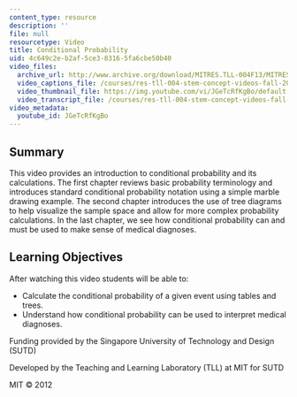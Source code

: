 ```yaml
---
content_type: resource
description: ''
file: null
resourcetype: Video
title: Conditional Probability
uid: 4c649c2e-b2af-5ce3-8316-5fa6cbe50b40
video_files:
  archive_url: http://www.archive.org/download/MITRES.TLL-004F13/MITRES_TLL-004F13_conditional_probabilty_300k.mp4
  video_captions_file: /courses/res-tll-004-stem-concept-videos-fall-2013/90f02479358851b583937bf1dfcd5834_JGeTcRfKgBo.vtt
  video_thumbnail_file: https://img.youtube.com/vi/JGeTcRfKgBo/default.jpg
  video_transcript_file: /courses/res-tll-004-stem-concept-videos-fall-2013/95fb7494229bef15ee5974419cbf4144_JGeTcRfKgBo.pdf
video_metadata:
  youtube_id: JGeTcRfKgBo
---
```


Summary
-------

This video provides an introduction to conditional probability and its calculations. The first chapter reviews basic probability terminology and introduces standard conditional probability notation using a simple marble drawing example. The second chapter introduces the use of tree diagrams to help visualize the sample space and allow for more complex probability calculations. In the last chapter, we see how conditional probability can and must be used to make sense of medical diagnoses.

Learning Objectives
-------------------

After watching this video students will be able to:

*   Calculate the conditional probability of a given event using tables and trees.
*   Understand how conditional probability can be used to interpret medical diagnoses.

Funding provided by the Singapore University of Technology and Design (SUTD)

Developed by the Teaching and Learning Laboratory (TLL) at MIT for SUTD

MIT © 2012